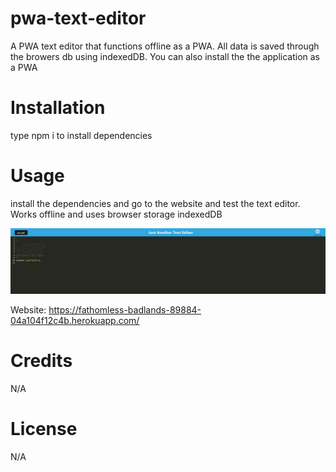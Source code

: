 # pwa-text-editor

A PWA text editor that functions offline as a PWA. All data is saved through the browers db using indexedDB. You can also install the the application as a PWA

# Installation

type npm i to install dependencies

# Usage

install the dependencies and go to the website and test the text editor. Works offline and uses browser storage indexedDB

![website preview](./client/src/images/website%20preview.png)

Website: https://fathomless-badlands-89884-04a104f12c4b.herokuapp.com/

# Credits

N/A

# License

N/A